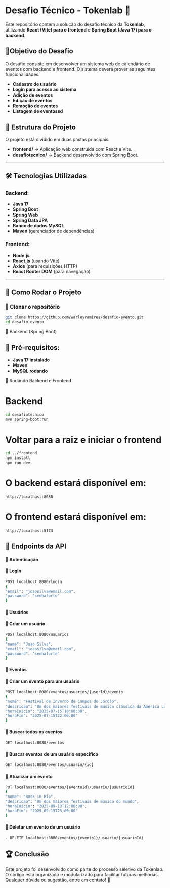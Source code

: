 # Desafio Técnico - Tokenlab 🚀

Este repositório contém a solução do desafio técnico da **Tokenlab**, utilizando **React (Vite) para o frontend** e **Spring Boot (Java 17) para o backend**.

## 🎯Objetivo do Desafio
O desafio consiste em desenvolver um sistema web de calendário de eventos com backend e frontend. O sistema deverá prover as seguintes funcionalidades:

- **Cadastro de usuário**
- **Login para acesso ao sistema**
- **Adição de eventos**
- **Edição de eventos**
- **Remoção de eventos**
- **Listagem de eventossd**

## 📁 Estrutura do Projeto

O projeto está dividido em duas pastas principais:

- **frontend/** → Aplicação web construída com React e Vite.
- **desafiotecnico/** → Backend desenvolvido com Spring Boot.

---

## 🛠 Tecnologias Utilizadas

### Backend:

- **Java 17**
- **Spring Boot**
- **Spring Web**
- **Spring Data JPA**
- **Banco de dados MySQL**
- **Maven** (gerenciador de dependências)

### Frontend:

- **Node.js**
- **React.js** (usando Vite)
- **Axios** (para requisições HTTP)
- **React Router DOM** (para navegação)

---

## 🚀 Como Rodar o Projeto

### 🔹 Clonar o repositório

```bash
git clone https://github.com/warleyramires/desafio-evento.git
cd desafio-evento
```

🔹 Backend (Spring Boot)

## 📌 Pré-requisitos:

- **Java 17 instalado**
- **Maven**
- **MySQL rodando**

🔹 Rodando Backend e Frontend

# Backend

```bash
cd desafiotecnico
mvn spring-boot:run
```

# Voltar para a raiz e iniciar o frontend

```bash
cd ../frontend
npm install
npm run dev
```

# O backend estará disponível em:
```bash
http://localhost:8080
```
# O frontend estará disponível em:
```bash
http://localhost:5173
```

## 📌 Endpoints da API
#### 🔹 Autenticação
#### 🔹 Login
```bash
POST localhost:8080/login
{
"email": "joaosilva@email.com",
"password": "senhaforte"
}
```

#### 🔹 Usuários
#### 🔹 Criar um usuário
```bash
POST localhost:8080/usuarios
{
"name": "Joao Silva",
"email": "joaosilva@email.com",
"password": "senhaforte"
}
```

#### 🔹 Eventos
#### 🔹 Criar um evento para um usuário
```bash
POST localhost:8080/eventos/usuarios/{userId}/evento
{
"nome": "Festival de Inverno de Campos do Jordão",
"descricao": "Um dos maiores festivais de música clássica da América Latina",
"horaInicio": "2025-07-15T10:00:00",
"horaFim": "2025-07-15T22:00:00"
}
```

#### 🔹 Buscar todos os eventos
```bash
GET localhost:8080/eventos
```

#### 🔹 Buscar eventos de um usuário específico
```bash
GET localhost:8080/eventos/usuario/{id}
```
#### 🔹 Atualizar um evento
```bash
PUT localhost:8080/eventos/{eventoId}/usuario/{usuarioId}
{
"nome": "Rock in Rio",
"descricao": "Um dos maiores festivais de música do mundo",
"horaInicio": "2025-09-13T12:00:00",
"horaFim": "2025-09-13T23:00:00"
}
```

#### 🔹 Deletar um evento de um usuário
```bash
- DELETE localhost:8080/eventos/{evento1}/usuario/{usuarioId}
```

## 🏆 Conclusão
Este projeto foi desenvolvido como parte do processo seletivo da Tokenlab. O código está organizado e modularizado para facilitar futuras melhorias. Qualquer dúvida ou sugestão, entre em contato! 🚀